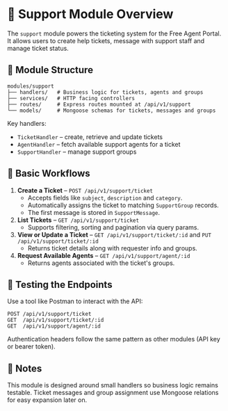 # 🎫 Support Module Overview

The `support` module powers the ticketing system for the Free Agent Portal. It allows users to create help tickets, message with support staff and manage ticket status.

## 📁 Module Structure

```
modules/support
├── handlers/   # Business logic for tickets, agents and groups
├── services/   # HTTP facing controllers
├── routes/     # Express routes mounted at /api/v1/support
└── models/     # Mongoose schemas for tickets, messages and groups
```

Key handlers:
- `TicketHandler` – create, retrieve and update tickets
- `AgentHandler` – fetch available support agents for a ticket
- `SupportHandler` – manage support groups

## 🚦 Basic Workflows

1. **Create a Ticket** – `POST /api/v1/support/ticket`
   - Accepts fields like `subject`, `description` and `category`.
   - Automatically assigns the ticket to matching `SupportGroup` records.
   - The first message is stored in `SupportMessage`.
2. **List Tickets** – `GET /api/v1/support/ticket`
   - Supports filtering, sorting and pagination via query params.
3. **View or Update a Ticket** – `GET /api/v1/support/ticket/:id` and `PUT /api/v1/support/ticket/:id`
   - Returns ticket details along with requester info and groups.
4. **Request Available Agents** – `GET /api/v1/support/agent/:id`
   - Returns agents associated with the ticket's groups.

## 🧪 Testing the Endpoints

Use a tool like Postman to interact with the API:

```http
POST /api/v1/support/ticket
GET  /api/v1/support/ticket/:id
GET  /api/v1/support/agent/:id
```

Authentication headers follow the same pattern as other modules (API key or bearer token).

## 📌 Notes

This module is designed around small handlers so business logic remains testable. Ticket messages and group assignment use Mongoose relations for easy expansion later on.
